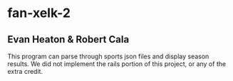 # fan-xelk-2
## Evan Heaton & Robert Cala

This program can parse through sports json files and display season results.
We did not implement the rails portion of this project, or any of the extra credit.
